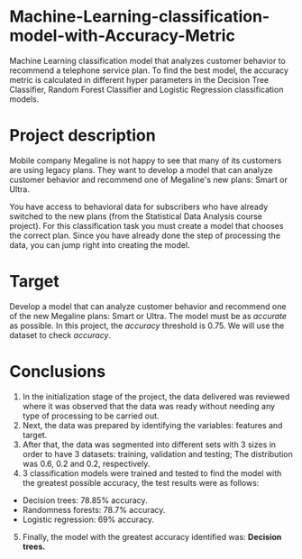 # Machine-Learning-classification-model-with-Accuracy-Metric
Machine Learning classification model that analyzes customer behavior to recommend a telephone service plan. To find the best model, the accuracy metric is calculated in different hyper parameters in the Decision Tree Classifier, Random Forest Classifier and Logistic Regression classification models.

# Project description
Mobile company Megaline is not happy to see that many of its customers are using legacy plans. They want to develop a model that can analyze customer behavior and recommend one of Megaline's new plans: Smart or Ultra.

You have access to behavioral data for subscribers who have already switched to the new plans (from the Statistical Data Analysis course project). For this classification task you must create a model that chooses the correct plan. Since you have already done the step of processing the data, you can jump right into creating the model.

# Target

Develop a model that can analyze customer behavior and recommend one of the new Megaline plans: Smart or Ultra. The model must be as *accurate* as possible. In this project, the *accuracy* threshold is 0.75. We will use the dataset to check *accuracy*.

# Conclusions 
 
1. In the initialization stage of the project, the data delivered was reviewed where it was observed that the data was ready without needing any type of processing to be carried out.
2. Next, the data was prepared by identifying the variables: features and target.
3. After that, the data was segmented into different sets with 3 sizes in order to have 3 datasets: training, validation and testing; The distribution was 0.6, 0.2 and 0.2, respectively.
4. 3 classification models were trained and tested to find the model with the greatest possible accuracy, the test results were as follows:
- Decision trees: 78.85% accuracy.
- Randomness forests: 78.7% accuracy.
- Logistic regression: 69% accuracy.
5. Finally, the model with the greatest accuracy identified was: **Decision trees.**

